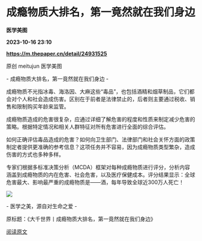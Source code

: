 # 成瘾物质大排名，第一竟然就在我们身边
**医学美图**

**2023-10-16 23:10**

**https://m.thepaper.cn/detail/24931525**

原创 meitujun 医学美图

\- 成瘾物质大排名，第一竟然就在我们身边 -

成瘾物质不光指冰毒、海洛因、大麻这些“毒品”，也包括酒精和烟草制品，它们都会对个人和社会造成伤害。区别在于前者是法律禁止的，后者则主要通过税收、销售和限制购买年龄来监管。

成瘾物质造成的危害很复杂，应通过详细了解危害的程度和性质来制定减少危害的策略。根据特定情况和相关人群特征对所有危害进行全面的综合评估。

如何正确评估毒品造成的危害？如何向卫生部门、法律部门和社会关怀方面的政策制定者提供更准确的参考信息？这项任务并不容易，因为成瘾物质类型繁杂，造成伤害的方式也多种多样。

专家们根据多标准决策分析（MCDA）框架对每种成瘾物质进行评分，分析内容涵盖到成瘾物质的内在危害、社会危害，以及医疗保健成本。评分结果显示：全球危害最大、影响最严重的成瘾物质是——酒，每年导致全球近300万人死亡！

![](https://imagepphcloud.thepaper.cn/pph/image/274/106/428.jpg)

\- 医学之美，源自对生命之爱 -

原标题：《大千世界丨成瘾物质大排名，第一竟然就在我们身边》

[阅读原文](http://mp.weixin.qq.com/s?__biz=MjM5MDA4OTg2MA==&mid=2652017510&idx=1&sn=76fc496ee4c6a173864ce3d4229027c8)